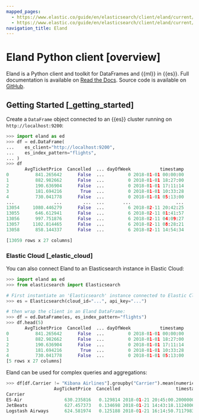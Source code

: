 ```yaml
---
mapped_pages:
  - https://www.elastic.co/guide/en/elasticsearch/client/eland/current/index.html
  - https://www.elastic.co/guide/en/elasticsearch/client/eland/current/overview.html
navigation_title: Eland
---
```


# Eland Python client [overview]

Eland is a Python client and toolkit for DataFrames and {{ml}} in {{es}}. Full documentation is available on [Read the Docs](https://eland.readthedocs.io). Source code is available on [GitHub](https://github.com/elastic/eland).

## Getting Started [_getting_started]

Create a `DataFrame` object connected to an {{es}} cluster running on `http://localhost:9200`:

```python
>>> import eland as ed
>>> df = ed.DataFrame(
...    es_client="http://localhost:9200",
...    es_index_pattern="flights",
... )
>>> df
       AvgTicketPrice  Cancelled  ... dayOfWeek           timestamp
0          841.265642      False  ...         0 2018-01-01 00:00:00
1          882.982662      False  ...         0 2018-01-01 18:27:00
2          190.636904      False  ...         0 2018-01-01 17:11:14
3          181.694216       True  ...         0 2018-01-01 10:33:28
4          730.041778      False  ...         0 2018-01-01 05:13:00
...               ...        ...  ...       ...                 ...
13054     1080.446279      False  ...         6 2018-02-11 20:42:25
13055      646.612941      False  ...         6 2018-02-11 01:41:57
13056      997.751876      False  ...         6 2018-02-11 04:09:27
13057     1102.814465      False  ...         6 2018-02-11 08:28:21
13058      858.144337      False  ...         6 2018-02-11 14:54:34

[13059 rows x 27 columns]
```


### Elastic Cloud [_elastic_cloud]

You can also connect Eland to an Elasticsearch instance in Elastic Cloud:

```python
>>> import eland as ed
>>> from elasticsearch import Elasticsearch

# First instantiate an 'Elasticsearch' instance connected to Elastic Cloud
>>> es = Elasticsearch(cloud_id="...", api_key="...")

# then wrap the client in an Eland DataFrame:
>>> df = ed.DataFrame(es, es_index_pattern="flights")
>>> df.head(5)
       AvgTicketPrice  Cancelled  ... dayOfWeek           timestamp
0          841.265642      False  ...         0 2018-01-01 00:00:00
1          882.982662      False  ...         0 2018-01-01 18:27:00
2          190.636904      False  ...         0 2018-01-01 17:11:14
3          181.694216       True  ...         0 2018-01-01 10:33:28
4          730.041778      False  ...         0 2018-01-01 05:13:00
[5 rows x 27 columns]
```

Eland can be used for complex queries and aggregations:

```python
>>> df[df.Carrier != "Kibana Airlines"].groupby("Carrier").mean(numeric_only=False)
                  AvgTicketPrice  Cancelled                     timestamp
Carrier
ES-Air                630.235816   0.129814 2018-01-21 20:45:00.200000000
JetBeats              627.457373   0.134698 2018-01-21 14:43:18.112400635
Logstash Airways      624.581974   0.125188 2018-01-21 16:14:50.711798340
```

